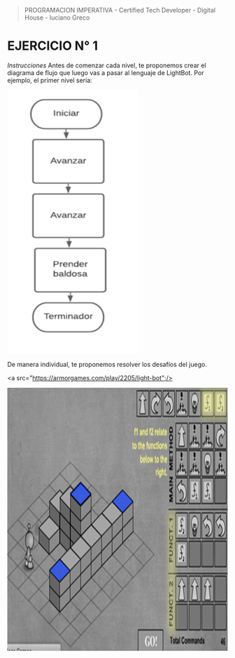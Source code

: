 
> PROGRAMACION IMPERATIVA - Certified Tech Developer - Digital House - luciano Greco

**EJERCICIO N° 1**
=================

*Instrucciones*
Antes de comenzar cada nivel, te proponemos crear el diagrama de flujo que luego
vas a pasar al lenguaje de LightBot. Por ejemplo, el primer nivel sería:

<img src ="./img/diagrama.png" width="300"  height="600">

De manera individual, te proponemos resolver los desafíos del juego.

<a src="https://armorgames.com/play/2205/light-bot";/>

<img src ="./img/light-bot.png" width="600"  height="600">